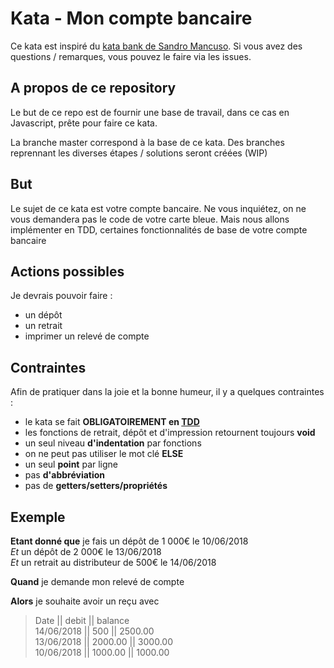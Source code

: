 # Kata - Mon compte bancaire

Ce kata est inspiré du [kata bank de Sandro Mancuso](https://github.com/sandromancuso/Bank-kata). Si vous avez des questions / remarques, vous pouvez le faire via les issues.

## A propos de ce repository
Le but de ce repo est de fournir une base de travail, dans ce cas en Javascript, prête pour faire ce kata.

La branche master correspond à la base de ce kata.
Des branches reprennant les diverses étapes / solutions seront créées (WIP)

## But
Le sujet de ce kata est votre compte bancaire. Ne vous inquiétez, on ne vous demandera pas le code de votre carte bleue. Mais nous allons implémenter en TDD, certaines fonctionnalités de base de votre compte bancaire

## Actions possibles
Je devrais pouvoir faire :
- un dépôt
- un retrait
- imprimer un relevé de compte

## Contraintes 

Afin de pratiquer dans la joie et la bonne humeur, il y a quelques contraintes : 
- le kata se fait **OBLIGATOIREMENT en [TDD](http://blog.thiga.fr/glossaire/tdd/)**
- les fonctions de retrait, dépôt et d'impression retournent toujours **void**
- un seul niveau **d'indentation** par fonctions
- on ne peut pas utiliser le mot clé **ELSE**
- un seul **point** par ligne
- pas **d'abbréviation**
- pas de **getters/setters/propriétés**

## Exemple
**Etant donné que** je fais un dépôt de 1 000€ le 10/06/2018  
_Et_ un dépôt de 2 000€ le 13/06/2018  
_Et_ un retrait au distributeur de 500€ le 14/06/2018

**Quand** je demande mon relevé de compte

**Alors** je souhaite avoir un reçu avec
> Date || debit || balance  
> 14/06/2018 || 500 || 2500.00  
> 13/06/2018 || 2000.00 || 3000.00  
> 10/06/2018 || 1000.00 || 1000.00